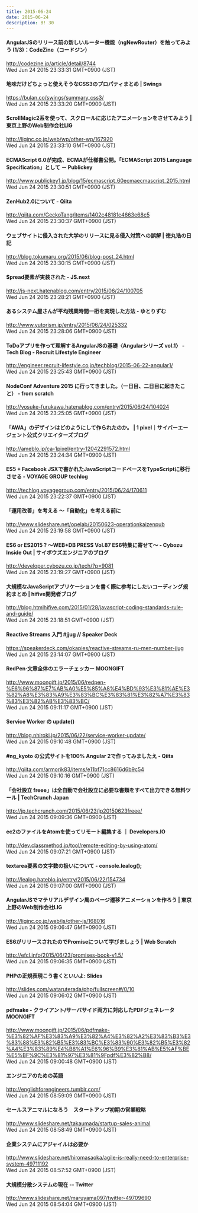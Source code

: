 ```yaml
---
title: 2015-06-24
date: 2015-06-24
description: B! 30
---
```


#### AngularJSのリリース前の新しいルーター機能（ngNewRouter）を触ってみよう (1/3)：CodeZine（コードジン）
http://codezine.jp/article/detail/8744<br>
Wed Jun 24 2015 23:33:31 GMT+0900 (JST)<br>


#### 地味だけどちょっと使えそうなCSS3のプロパティまとめ | Swings
https://bulan.co/swings/summary_css3/<br>
Wed Jun 24 2015 23:33:20 GMT+0900 (JST)<br>


#### ScrollMagic2系を使って、スクロールに応じたアニメーションをさせてみよう | 東京上野のWeb制作会社LIG
http://liginc.co.jp/web/wp/other-wp/167920<br>
Wed Jun 24 2015 23:33:10 GMT+0900 (JST)<br>


#### ECMAScript 6.0が完成、ECMAが仕様書公開。「ECMAScript 2015 Language Specification」として － Publickey
http://www.publickey1.jp/blog/15/ecmascript_60ecmaecmascript_2015.html<br>
Wed Jun 24 2015 23:30:51 GMT+0900 (JST)<br>


#### ZenHub2.0について - Qiita
http://qiita.com/GeckoTang/items/1402c48181c4663e68c5<br>
Wed Jun 24 2015 23:30:37 GMT+0900 (JST)<br>


#### ウェブサイトに侵入された大学のリリースに見る侵入対策への誤解 | 徳丸浩の日記
http://blog.tokumaru.org/2015/06/blog-post_24.html<br>
Wed Jun 24 2015 23:30:15 GMT+0900 (JST)<br>


#### Spread要素が実装された - JS.next
http://js-next.hatenablog.com/entry/2015/06/24/100705<br>
Wed Jun 24 2015 23:28:21 GMT+0900 (JST)<br>


#### あるシステム屋さんが平均残業時間一桁を実現した方法 - ゆとりずむ
http://www.yutorism.jp/entry/2015/06/24/025332<br>
Wed Jun 24 2015 23:28:06 GMT+0900 (JST)<br>


#### ToDoアプリを作って理解するAngularJSの基礎〈Angularシリーズ vol.1〉 - Tech Blog - Recruit Lifestyle Engineer
http://engineer.recruit-lifestyle.co.jp/techblog/2015-06-22-angular1/<br>
Wed Jun 24 2015 23:25:43 GMT+0900 (JST)<br>


#### NodeConf Adventure 2015 に行ってきました。（一日目、二日目に起きたこと） - from scratch
http://yosuke-furukawa.hatenablog.com/entry/2015/06/24/104024<br>
Wed Jun 24 2015 23:25:05 GMT+0900 (JST)<br>


#### 「AWA」のデザインはどのようにして作られたのか。 | 1 pixel｜サイバーエージェント公式クリエイターズブログ
http://ameblo.jp/ca-1pixel/entry-12042291572.html<br>
Wed Jun 24 2015 23:24:34 GMT+0900 (JST)<br>


#### ES5 + Facebook JSXで書かれたJavaScriptコードベースをTypeScriptに移行させる - VOYAGE GROUP techlog
http://techlog.voyagegroup.com/entry/2015/06/24/170611<br>
Wed Jun 24 2015 23:22:37 GMT+0900 (JST)<br>


#### 「運用改善」を考える 〜「自動化」を考える前に
http://www.slideshare.net/opelab/20150623-operationkaizenpub<br>
Wed Jun 24 2015 23:19:58 GMT+0900 (JST)<br>


#### ES6 or ES2015 ? 〜WEB+DB PRESS Vol.87 ES6特集に寄せて〜 - Cybozu Inside Out | サイボウズエンジニアのブログ
http://developer.cybozu.co.jp/tech/?p=9081<br>
Wed Jun 24 2015 23:19:27 GMT+0900 (JST)<br>


#### 大規模なJavaScriptアプリケーションを書く際に参考にしたいコーディング規約まとめ | hifive開発者ブログ
http://blog.htmlhifive.com/2015/01/28/javascript-coding-standards-rule-and-guide/<br>
Wed Jun 24 2015 23:18:51 GMT+0900 (JST)<br>


#### Reactive Streams 入門 #jjug // Speaker Deck
https://speakerdeck.com/okapies/reactive-streams-ru-men-number-jjug<br>
Wed Jun 24 2015 23:14:07 GMT+0900 (JST)<br>


#### RedPen·文章全体のエラーチェッカー MOONGIFT
http://www.moongift.jp/2015/06/redpen-%E6%96%87%E7%AB%A0%E5%85%A8%E4%BD%93%E3%81%AE%E3%82%A8%E3%83%A9%E3%83%BC%E3%83%81%E3%82%A7%E3%83%83%E3%82%AB%E3%83%BC/<br>
Wed Jun 24 2015 09:11:17 GMT+0900 (JST)<br>


#### Service Worker の update()
http://blog.nhiroki.jp/2015/06/22/service-worker-update/<br>
Wed Jun 24 2015 09:10:48 GMT+0900 (JST)<br>


#### #ng_kyoto の公式サイトを100% Angular 2で作ってみましたえ - Qiita
http://qiita.com/armorik83/items/e11bf71cc8616d6b9c54<br>
Wed Jun 24 2015 09:10:16 GMT+0900 (JST)<br>


#### 「会社設立 freee」は全自動で会社設立に必要な書類をすべて出力できる無料ツール  |  TechCrunch Japan
http://jp.techcrunch.com/2015/06/23/jp20150623freee/<br>
Wed Jun 24 2015 09:09:36 GMT+0900 (JST)<br>


#### ec2のファイルをAtomを使ってリモート編集する ｜ Developers.IO
http://dev.classmethod.jp/tool/remote-editing-by-using-atom/<br>
Wed Jun 24 2015 09:07:21 GMT+0900 (JST)<br>


#### textarea要素の文字数の扱いについて - console.lealog();
http://lealog.hateblo.jp/entry/2015/06/22/154734<br>
Wed Jun 24 2015 09:07:00 GMT+0900 (JST)<br>


#### AngularJSでマテリアルデザイン風のページ遷移アニメーションを作ろう | 東京上野のWeb制作会社LIG
http://liginc.co.jp/web/js/other-js/168016<br>
Wed Jun 24 2015 09:06:47 GMT+0900 (JST)<br>


####                 ES6がリリースされたのでPromiseについて学びましょう | Web Scratch            
http://efcl.info/2015/06/23/promises-book-v1.5/<br>
Wed Jun 24 2015 09:06:35 GMT+0900 (JST)<br>


#### PHPの正規表現こう書くといいよ: Slides
http://slides.com/wataruterada/php/fullscreen#/0/10<br>
Wed Jun 24 2015 09:06:02 GMT+0900 (JST)<br>


#### pdfmake - クライアント/サーバサイド両方に対応したPDFジェネレータ MOONGIFT
http://www.moongift.jp/2015/06/pdfmake-%E3%82%AF%E3%83%A9%E3%82%A4%E3%82%A2%E3%83%B3%E3%83%88%E3%82%B5%E3%83%BC%E3%83%90%E3%82%B5%E3%82%A4%E3%83%89%E4%B8%A1%E6%96%B9%E3%81%AB%E5%AF%BE%E5%BF%9C%E3%81%97%E3%81%9Fpdf%E3%82%B8/<br>
Wed Jun 24 2015 09:00:48 GMT+0900 (JST)<br>


#### エンジニアのための英語
http://englishforengineers.tumblr.com/<br>
Wed Jun 24 2015 08:59:09 GMT+0900 (JST)<br>


#### セールスアニマルになろう　スタートアップ初期の営業戦略
http://www.slideshare.net/takaumada/startup-sales-animal<br>
Wed Jun 24 2015 08:58:49 GMT+0900 (JST)<br>


#### 企業システムにアジャイルは必要か
http://www.slideshare.net/hiromasaoka/agile-is-really-need-to-enterprise-system-49711192<br>
Wed Jun 24 2015 08:57:52 GMT+0900 (JST)<br>


#### 大規模分散システムの現在 -- Twitter
http://www.slideshare.net/maruyama097/twitter-49709690<br>
Wed Jun 24 2015 08:54:04 GMT+0900 (JST)<br>


